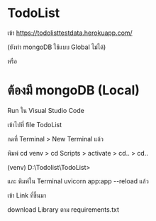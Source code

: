 # TodoList

เข้า https://todolisttestdata.herokuapp.com/

(ยังทำ mongoDB ใช้แบบ Global ไม่ได้)

หรือ

# ต้องมี mongoDB (Local)

Run ใน Visual Studio Code

เข้าไปที่ file TodoList

กดที่ Terminal > New Terminal แล้ว

พิมพ์ cd venv > cd Scripts > activate > cd.. > cd..

(venv) D:\Todolist\TodoList>

และ พิมพ์ใน Terminal uvicorn app:app --reload แล้ว

เข้า Link ที่ขึ้นมา

download Library ตาม requirements.txt